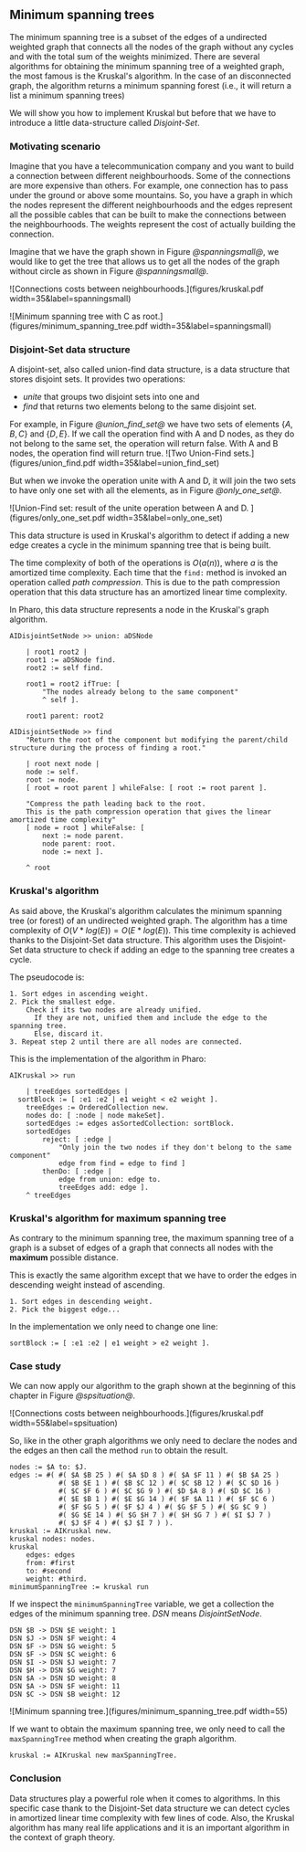 ## Minimum spanning treesThe minimum spanning tree is a subset of the edges of a undirected weighted graph that connects all the nodes of the graphwithout any cycles and with the total sum of the weights minimized. There are several algorithms for obtaining the minimum spanningtree of a weighted graph, the most famous is the Kruskal's algorithm. In the case of an disconnected graph, the algorithmreturns a minimum spanning forest \(i.e., it will return a list a minimum spanning trees\)We will show you how to implement Kruskal but before that we have to introduce a little data-structure called _Disjoint-Set_.### Motivating scenarioImagine that you have a telecommunication company and you want to build a connection between different neighbourhoods.Some of the connections are more expensive than others. For example, one connection has to pass under the ground or above some mountains.So, you have a graph in which the nodes represent the different neighbourhoods and the edges represent all thepossible cables that can be built to make the connections between the neighbourhoods. The weights represent the cost ofactually building the connection.Imagine that we have the graph shown in Figure *@spanningsmall@*, we would like to get the tree that allows us to get all the nodes of the graph without circle as shown in Figure *@spanningsmall@*.![Connections costs between neighbourhoods.](figures/kruskal.pdf width=35&label=spanningsmall)![Minimum spanning tree with C as root.](figures/minimum_spanning_tree.pdf width=35&label=spanningsmall)### Disjoint-Set data structureA disjoint-set, also called union-find data structure, is a data structure that stores disjoint sets. It provides two operations:- _unite_ that groups two disjoint sets into one and- _find_ that returns two elements belong to the same disjoint set.For example, in Figure *@union_find_set@* we have two sets of elements $\{A, B, C\}$ and $\{D, E\}$. If we call the operation find with A and D nodes,as they do not belong to the same set, the operation will return false. With A and B nodes, the operation find will return true.![Two Union-Find sets.](figures/union_find.pdf width=35&label=union_find_set)But when we invoke the operation unite with A and D, it will join the two sets to have only one set with all the elements, as in Figure *@only_one_set@*.![Union-Find set: result of the unite operation between A and D. ](figures/only_one_set.pdf width=35&label=only_one_set)This data structure is used in Kruskal's algorithm to detect if adding a new edge creates a cycle in the minimum spanning tree that is being built.The time complexity of both of the operations is $O(a(n))$, where $a$ is the amortized time complexity.  Each time thatthe `find:` method is invoked an operation called _path compression_.This is due to the path compression operation that this data structure has an amortized linear time complexity.In Pharo, this data structure represents a node in the Kruskal's graph algorithm.```AIDisjointSetNode >> union: aDSNode

	| root1 root2 |
	root1 := aDSNode find.
	root2 := self find.

	root1 = root2 ifTrue: [
		"The nodes already belong to the same component"
		^ self ].

	root1 parent: root2``````AIDisjointSetNode >> find
	"Return the root of the component but modifying the parent/child structure during the process of finding a root."

	| root next node |
	node := self.
	root := node.
	[ root = root parent ] whileFalse: [ root := root parent ].

	"Compress the path leading back to the root.
	This is the path compression operation that gives the linear amortized time complexity"
	[ node = root ] whileFalse: [
		next := node parent.
		node parent: root.
		node := next ].

	^ root```### Kruskal's algorithmAs said above, the Kruskal's algorithm calculates the minimum spanning tree \(or forest\) of an undirected weighted graph.The algorithm has a time complexity of $O(V*log(E)) = O(E*log(E))$. This time complexity is achieved thanks to theDisjoint-Set data structure. This algorithm uses the Disjoint-Set data structure to check if adding an edge to the spanningtree creates a cycle.The pseudocode is:```1. Sort edges in ascending weight.
2. Pick the smallest edge.
    Check if its two nodes are already unified.
      If they are not, unified them and include the edge to the spanning tree.
      Else, discard it.
3. Repeat step 2 until there are all nodes are connected.```This is the implementation of the algorithm in Pharo:```AIKruskal >> run

	| treeEdges sortedEdges |
  sortBlock := [ :e1 :e2 | e1 weight < e2 weight ].
	treeEdges := OrderedCollection new.
	nodes do: [ :node | node makeSet].
	sortedEdges := edges asSortedCollection: sortBlock.
	sortedEdges
		reject: [ :edge |
			"Only join the two nodes if they don't belong to the same component"
			edge from find = edge to find ]
		thenDo: [ :edge |
			edge from union: edge to.
			treeEdges add: edge ].
	^ treeEdges```### Kruskal's algorithm for maximum spanning treeAs contrary to the minimum spanning tree, the maximum spanning tree of a graph is a subset of edges of a graph that connects all nodes with the **maximum** possible distance.This is exactly the same algorithm except that we have to order the edges in descending weight instead of ascending.```1. Sort edges in descending weight.
2. Pick the biggest edge...```In the implementation we only need to change one line:```sortBlock := [ :e1 :e2 | e1 weight > e2 weight ].```### Case studyWe can now apply our algorithm to the graph shown at the beginning of this chapter in Figure *@spsituation@*.![Connections costs between neighbourhoods.](figures/kruskal.pdf width=55&label=spsituation)So, like in the other graph algorithms we only need to declare the nodes and the edges an then call the method `run`to obtain the result.```nodes := $A to: $J.
edges := #( #( $A $B 25 ) #( $A $D 8 ) #( $A $F 11 ) #( $B $A 25 )
            #( $B $E 1 ) #( $B $C 12 ) #( $C $B 12 ) #( $C $D 16 )
            #( $C $F 6 ) #( $C $G 9 ) #( $D $A 8 ) #( $D $C 16 )
            #( $E $B 1 ) #( $E $G 14 ) #( $F $A 11 ) #( $F $C 6 )
            #( $F $G 5 ) #( $F $J 4 ) #( $G $F 5 ) #( $G $C 9 )
            #( $G $E 14 ) #( $G $H 7 ) #( $H $G 7 ) #( $I $J 7 )
            #( $J $F 4 ) #( $J $I 7 ) ).
kruskal := AIKruskal new.
kruskal nodes: nodes.
kruskal
	edges: edges
	from: #first
	to: #second
	weight: #third.
minimumSpanningTree := kruskal run```If we inspect the `minimumSpanningTree` variable, we get a collection the edges of the minimum spanning tree._DSN_ means _DisjointSetNode_.```DSN $B -> DSN $E weight: 1
DSN $J -> DSN $F weight: 4
DSN $F -> DSN $G weight: 5
DSN $F -> DSN $C weight: 6
DSN $I -> DSN $J weight: 7
DSN $H -> DSN $G weight: 7
DSN $A -> DSN $D weight: 8
DSN $A -> DSN $F weight: 11
DSN $C -> DSN $B weight: 12```![Minimum spanning tree.](figures/minimum_spanning_tree.pdf width=55)If we want to obtain the maximum spanning tree, we only need to call the `maxSpanningTree` methodwhen creating the graph algorithm.```kruskal := AIKruskal new maxSpanningTree.```### ConclusionData structures play a powerful role when it comes to algorithms. In this specific case thank to the Disjoint-Set data structure we can detect cycles in amortizedlinear time complexity with few lines of code. Also, the Kruskal algorithm has many real life applications and it is an important algorithm in the context of graph theory.
